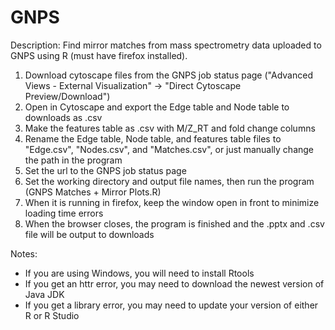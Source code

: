 # GNPS
Description:
Find mirror matches from mass spectrometry data uploaded to GNPS using R (must have firefox installed).

1. Download cytoscape files from the GNPS job status page ("Advanced Views - External Visualization" -> "Direct Cytoscape Preview/Download")
2. Open in Cytoscape and export the Edge table and Node table to downloads as .csv
3. Make the features table as .csv with M/Z_RT and fold change columns
4. Rename the Edge table, Node table, and features table files to "Edge.csv", "Nodes.csv", and "Matches.csv", or just manually change the path in the program
5. Set the url to the GNPS job status page
6. Set the working directory and output file names, then run the program (GNPS Matches + Mirror Plots.R)
7. When it is running in firefox, keep the window open in front to minimize loading time errors
8. When the browser closes, the program is finished and the .pptx and .csv file will be output to downloads

Notes:
- If you are using Windows, you will need to install Rtools
- If you get an httr error, you may need to download the newest version of Java JDK
- If you get a library error, you may need to update your version of either R or R Studio 
